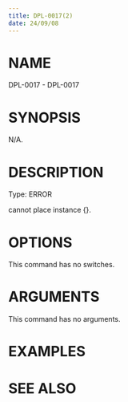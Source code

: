 ```yaml
---
title: DPL-0017(2)
date: 24/09/08
---
```


# NAME

DPL-0017 - DPL-0017

# SYNOPSIS

N/A.

# DESCRIPTION

Type: ERROR

cannot place instance {}.

# OPTIONS

This command has no switches.

# ARGUMENTS

This command has no arguments.

# EXAMPLES

# SEE ALSO
